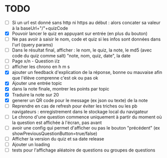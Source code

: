 # TODO

- [ ] Si un url est donné sans http ni https au début : alors concater sa valeur à la baseUrl+"/"+quizCode
- [x] Pouvoir lancer le quiz en appuyant sur entrée (en plus du bouton)
- [ ] Ne pas avoir à saisir le nom, code et quiz si les infos sont données dans l'url (query params)
- [ ] Dans le résultat final, afficher : le nom, le quiz, la note, le md5 (avec code du quiz comme salt) "note, nom, quiz, date", la date
- [ ] Page x/n - Question  i/z
- [ ] afficher les chrono en h m s
- [x] ajouter un feedback d'explication de la réponse, bonne ou mauvaise afin que l'élève comprenne c'est ok ou pas ok
- [x] Ajouter une entrée topic
- [x] dans la note finale, montrer les points par topic
- [x] Traduire la note sur 20
- [x] generer un QR code pour le message (ex json ou texte) de la note
- [ ] Reprendre en cas de refresh pour éviter les triches ou les pb navigateurs : enregistrement dans le stockage local du navigateur
- [ ] Le chrono d'une question commence uniquement à partir du moment où la question est affichée à l'écran, pas avant
- [ ] avoir une config qui permet d'afficher ou pas le bouton "précédent" (ex showPreviousQuestionButton=true/false)
- [ ] Afficher la version du quiz et sa date release
- [ ] Ajouter un loading
- [ ] tests pour l'affichage aléatoire de questions ou groupes de questions